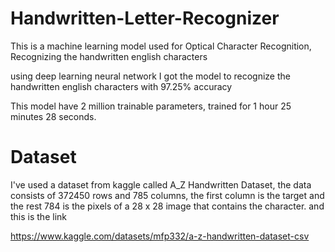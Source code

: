 # Handwritten-Letter-Recognizer
This is a machine learning model used for Optical Character Recognition, Recognizing the handwritten english characters

using deep learning neural network I got the model to recognize the handwritten english characters with 97.25% accuracy

This model have 2 million trainable parameters, trained for 1 hour 25 minutes 28 seconds.

# Dataset
I've used a dataset from kaggle called A_Z Handwritten Dataset, the data consists of 372450 rows and 785 columns,
the first column is the target and the rest 784 is the pixels of a 28 x 28 image that contains the character. and this is the link

https://www.kaggle.com/datasets/mfp332/a-z-handwritten-dataset-csv

